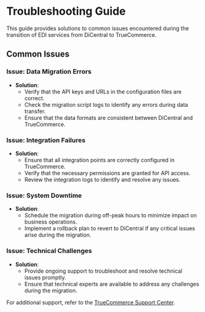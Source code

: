 # Troubleshooting Guide

This guide provides solutions to common issues encountered during the transition of EDI services from DiCentral to TrueCommerce.

## Common Issues

### Issue: Data Migration Errors

- **Solution**:
    - Verify that the API keys and URLs in the configuration files are correct.
    - Check the migration script logs to identify any errors during data transfer.
    - Ensure that the data formats are consistent between DiCentral and TrueCommerce.

### Issue: Integration Failures

- **Solution**:
    - Ensure that all integration points are correctly configured in TrueCommerce.
    - Verify that the necessary permissions are granted for API access.
    - Review the integration logs to identify and resolve any issues.

### Issue: System Downtime

- **Solution**:
    - Schedule the migration during off-peak hours to minimize impact on business operations.
    - Implement a rollback plan to revert to DiCentral if any critical issues arise during the migration.

### Issue: Technical Challenges

- **Solution**:
    - Provide ongoing support to troubleshoot and resolve technical issues promptly.
    - Ensure that technical experts are available to address any challenges during the migration.

For additional support, refer to the [TrueCommerce Support Center](https://truecommerce.com/support).
